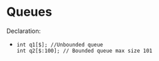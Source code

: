 # Queues

Declaration:
  - ```
    int q1[$]; //Unbounded queue
    int q2[$:100]; // Bounded queue max size 101
    ```
    
